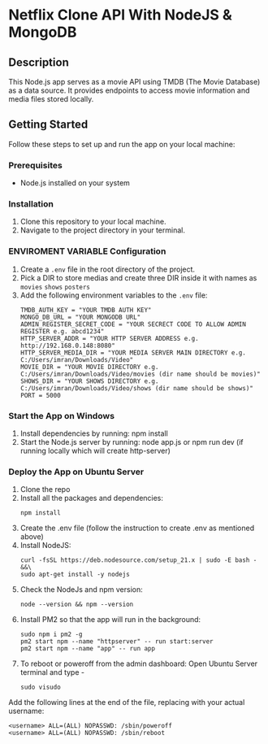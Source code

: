 # Netflix Clone API With NodeJS & MongoDB

## Description
This Node.js app serves as a movie API using TMDB (The Movie Database) as a data source. It provides endpoints to access movie information and media files stored locally.

## Getting Started
Follow these steps to set up and run the app on your local machine:

### Prerequisites
- Node.js installed on your system

### Installation
1. Clone this repository to your local machine.
2. Navigate to the project directory in your terminal.

### ENVIROMENT VARIABLE Configuration
1. Create a `.env` file in the root directory of the project.
2. Pick a DIR to store medias and create three DIR inside it with names as `movies` `shows` `posters`
3. Add the following environment variables to the `.env` file:
   ```plaintext
   TMDB_AUTH_KEY = "YOUR TMDB AUTH KEY"
   MONGO_DB_URL = "YOUR MONGODB URL"
   ADMIN_REGISTER_SECRET_CODE = "YOUR SECRECT CODE TO ALLOW ADMIN REGISTER e.g. abcd1234"
   HTTP_SERVER_ADDR = "YOUR HTTP SERVER ADDRESS e.g. http://192.168.0.148:8080"
   HTTP_SERVER_MEDIA_DIR = "YOUR MEDIA SERVER MAIN DIRECTORY e.g. C:/Users/imran/Downloads/Video"
   MOVIE_DIR = "YOUR MOVIE DIRECTORY e.g. C:/Users/imran/Downloads/Video/movies (dir name should be movies)"
   SHOWS_DIR = "YOUR SHOWS DIRECTORY e.g. C:/Users/imran/Downloads/Video/shows (dir name should be shows)"
   PORT = 5000

### Start the App on Windows
1. Install dependencies by running:
npm install
2. Start the Node.js server by running:
node app.js or npm run dev (if running locally which will create http-server)

### Deploy the App on Ubuntu Server
1. Clone the repo
2. Install all the packages and dependencies:
   ```plaintext
   npm install

3. Create the .env file (follow the instruction to create .env as mentioned above)
4. Install NodeJS:
   ```plaintext
   curl -fsSL https://deb.nodesource.com/setup_21.x | sudo -E bash - &&\
   sudo apt-get install -y nodejs

5. Check the NodeJs and npm version:
   ```plaintext
   node --version && npm --version

6. Install PM2 so that the app will run in the background:
   ```plaintext
   sudo npm i pm2 -g
   pm2 start npm --name "httpserver" -- run start:server
   pm2 start npm --name "app" -- run app

7. To reboot or poweroff from the admin dashboard:
Open Ubuntu Server terminal and type -
   ```plaintext
   sudo visudo

Add the following lines at the end of the file, replacing <username> with your actual username:
   ```plaintext
   <username> ALL=(ALL) NOPASSWD: /sbin/poweroff
   <username> ALL=(ALL) NOPASSWD: /sbin/reboot
